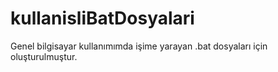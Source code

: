 # kullanisliBatDosyalari
Genel bilgisayar kullanımımda işime yarayan .bat dosyaları için oluşturulmuştur.

